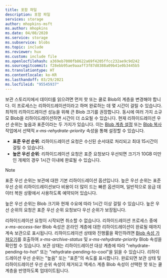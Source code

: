 ```yaml
---
title: 포함 파일
description: 포함 파일
services: storage
author: mhopkins-msft
ms.author: mhopkins
ms.date: 04/08/2020
ms.service: storage
ms.subservice: blobs
ms.topic: include
ms.reviewer: hux
ms.custom: include file
ms.openlocfilehash: a369eb7000fb8622a69f4205ffcc232ae9c9d242
ms.sourcegitcommit: f28ebb95ae9aaaff3f87d8388a09b41e0b3445b5
ms.translationtype: HT
ms.contentlocale: ko-KR
ms.lasthandoff: 03/29/2021
ms.locfileid: "95545937"
---
```

보관 스토리지에서 데이터를 읽으려면 먼저 핫 또는 쿨로 Blob의 계층을 변경해야 합니다. 이 프로세스는 리하이드레이션이라고 하며 완료하는 데 몇 시간이 걸릴 수 있습니다. 최적의 리하이드레이션 성능을 위해 큰 Blob 크기를 권장합니다. 동시에 여러 가지 소규모 Blob을 리하이드레이션하면 시간이 더 소요될 수 있습니다. 현재 리하이드레이션 우선 순위는 높음과 표준이라는 두 가지가 있습니다. 이는 [Blob 계층 설정](/rest/api/storageservices/set-blob-tier) 또는 [Blob 복사](/rest/api/storageservices/copy-blob) 작업에서 선택적 *x-ms-rehydrate-priority* 속성을 통해 설정할 수 있습니다.

* **표준 우선 순위**: 리하이드레이션 요청은 수신된 순서대로 처리되고 최대 15시간이 걸릴 수 있습니다.
* **높은 우선 순위**: 리하이드레이션 요청은 표준 요청보다 우선되면 크기가 10GB 미만인 개체의 경우 1시간 이내에 완료될 수 있습니다. 

> [!NOTE]
> 표준 우선 순위는 보관에 대한 기본 리하이드레이션 옵션입니다. 높은 우선 순위는 표준 우선 순위 리하이드레이션보다 비용이 더 많이 드는 빠른 옵션이며, 일반적으로 응급 데이터 복원 상황에서 사용하도록 예약되어 있습니다.
>
> 높은 우선 순위는 Blob 크기와 현재 수요에 따라 1시간 이상 걸릴 수 있습니다. 높은 우선 순위의 요청은 표준 우선 순위 요청보다 우선 순위가 보장됩니다.

리하이드레이션 요청이 시작되면 취소할 수 없습니다. 리하이드레이션 프로세스 중에 *x-ms-access-tier* Blob 속성은 온라인 계층에 대한 리하이드레이션이 완료될 때까지 계속 보관으로 표시됩니다. 리하이드레이션 상태와 진행률을 확인하려면 [Blob 속성 가져오기](/rest/api/storageservices/get-blob-properties)를 호출하여 *x-ms-archive-status* 및 *x-ms-rehydrate-priority* Blob 속성을 확인할 수 있습니다. 보관 상태는 리하이드레이션 대상 계층에 따라 "rehydrate-pending-to-hot" 또는 "rehydrate-pending-to-cool"을 읽을 수 있습니다. 리하이드레이션 우선 순위는 "높음" 또는 "표준"의 속도를 표시합니다. 완료되면 보관 상태 및 리하이드레이션 우선 순위 속성이 제거되고 액세스 계층 Blob 속성이 선택한 핫 또는 쿨 계층을 반영하도록 업데이트됩니다.